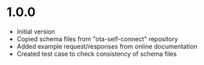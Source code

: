 # 1.0.0

- Initial version
- Copied schema files from "ota-self-connect" repository
- Added example request/responses from online documentation
- Created test case to check consistency of schema files
